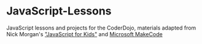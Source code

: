 # JavaScript-Lessons
JavaScript lessons and projects for the CoderDojo, materials adapted from Nick Morgan's ["JavaScript for Kids"](https://nostarch.com/javascriptforkids) and [Microsoft MakeCode](https://makecode.microbit.org/)
